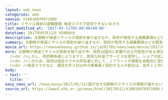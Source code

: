 ```yaml
---
layout: web_news
categories: web
newsid: k10010976971000
title: ミサイル発射の避難要請 格安スマホで受信できないおそれ
last_modified_at: '2017-05-11T05:09:00+09:00'
datetime: 2017年05月11日 05時09分
description: 北朝鮮が弾道ミサイルの発射を繰り返すなか、政府が発信する避難要請などの緊急情報が、格安スマホでは受信できないおそれがあることから、政府は利用者に対して、受信できる専用アプリの活用を呼びかけることにしています。
summary: 北朝鮮が弾道ミサイルの発射を繰り返すなか、政府が発信する避難要請などの緊急情報が、格安スマホでは受信できないおそれがあることから、政府は利用者に対して、受信できる専用アプリの活用を呼びかけることにしています。
movie_url: https://newswebeasy.github.io/ja201705/news/web/movie/2017/05/12/k10010976971000.mp4
more: 北朝鮮が弾道ミサイルの発射を繰り返す中、政府は国内に影響が出る可能性がある場合には、避難要請などの緊急情報をＪアラート＝全国瞬時警報システムで発信し、この情報はスマートフォンや、携帯電話の緊急速報メールでも自動的に配信されます。<br
  /><br />しかし、政府関係者によりますと、割安な料金でサービスを提供し、シェアの拡大が続いている格安スマホでは、緊急情報が受信できないおそれがあるということです。<br
  /><br />このため、政府は格安スマホの所有者に対して、Ｊアラートの情報を自動的に受信できる専用アプリの活用を呼びかけることにしています。<br />また、古い携帯電話でも受信できない可能性があることから、政府はアドレスを登録しておけば、受信できる自治体の速報メールの利用も推奨することにしています。<br
  /><br />格安スマホなど、通信大手３社以外の事業者と契約する人の割合は、去年１２月の段階で全体の８．９％に上っていることから、政府は近く、こうした内容の通知を全国の自治体に出すなどして、緊急情報がくまなく国民に伝わる環境の整備を進めていく方針です。
body:
- text: ''
  title: ''
easy_news_url: /news/easy/2017/05/12/国が出す北朝鮮のミサイルの情報が届かない携帯電話がある/
source_url: https://www3.nhk.or.jp/news/html/20170511/k10010976971000.html
...
```

